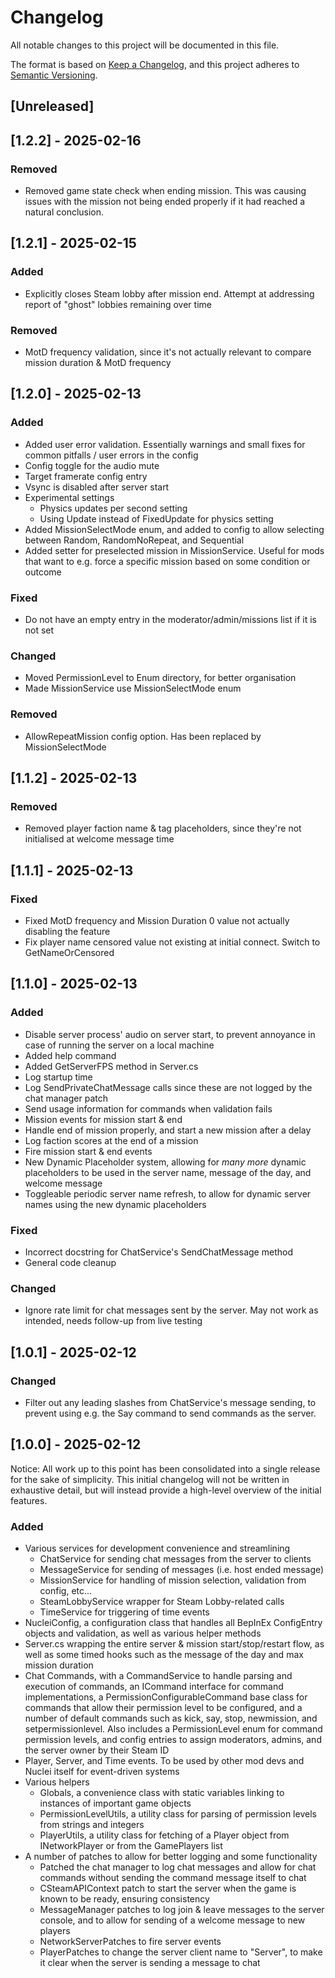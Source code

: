 # Changelog

All notable changes to this project will be documented in this file.

The format is based on [Keep a Changelog](https://keepachangelog.com/en/1.1.0/),
and this project adheres to [Semantic Versioning](https://semver.org/spec/v2.0.0.html).

## [Unreleased]

## [1.2.2] - 2025-02-16

### Removed

- Removed game state check when ending mission. This was causing issues with the mission not being ended properly if it
  had reached a natural conclusion.

## [1.2.1] - 2025-02-15

### Added

- Explicitly closes Steam lobby after mission end. Attempt at addressing report of "ghost" lobbies remaining over time

### Removed

- MotD frequency validation, since it's not actually relevant to compare mission duration & MotD frequency

## [1.2.0] - 2025-02-13

### Added

- Added user error validation. Essentially warnings and small fixes for common pitfalls / user errors in the config
- Config toggle for the audio mute
- Target framerate config entry
- Vsync is disabled after server start
- Experimental settings
    - Physics updates per second setting
    - Using Update instead of FixedUpdate for physics setting
- Added MissionSelectMode enum, and added to config to allow selecting between Random, RandomNoRepeat, and Sequential
- Added setter for preselected mission in MissionService. Useful for mods that want to e.g. force a specific mission
  based on some condition or outcome

### Fixed

- Do not have an empty entry in the moderator/admin/missions list if it is not set

### Changed

- Moved PermissionLevel to Enum directory, for better organisation
- Made MissionService use MissionSelectMode enum

### Removed

- AllowRepeatMission config option. Has been replaced by MissionSelectMode

## [1.1.2] - 2025-02-13

### Removed

- Removed player faction name & tag placeholders, since they're not initialised at welcome message time

## [1.1.1] - 2025-02-13

### Fixed

- Fixed MotD frequency and Mission Duration 0 value not actually disabling the feature
- Fix player name censored value not existing at initial connect. Switch to GetNameOrCensored

## [1.1.0] - 2025-02-13

### Added

- Disable server process' audio on server start, to prevent annoyance in case of running the server on a local machine
- Added help command
- Added GetServerFPS method in Server.cs
- Log startup time
- Log SendPrivateChatMessage calls since these are not logged by the chat manager patch
- Send usage information for commands when validation fails
- Mission events for mission start & end
- Handle end of mission properly, and start a new mission after a delay
- Log faction scores at the end of a mission
- Fire mission start & end events
- New Dynamic Placeholder system, allowing for *many more* dynamic placeholders to be used in the server name, message
  of the day, and welcome message
- Toggleable periodic server name refresh, to allow for dynamic server names using the new dynamic placeholders

### Fixed

- Incorrect docstring for ChatService's SendChatMessage method
- General code cleanup

### Changed

- Ignore rate limit for chat messages sent by the server. May not work as intended, needs follow-up from live testing

## [1.0.1] - 2025-02-12

### Changed

- Filter out any leading slashes from ChatService's message sending, to prevent using e.g. the Say command to send
  commands as the server.

## [1.0.0] - 2025-02-12

Notice: All work up to this point has been consolidated into a single release for the sake of simplicity. This
initial changelog will not be written in exhaustive detail, but will instead provide a high-level overview of
the initial features.

### Added

- Various services for development convenience and streamlining
    - ChatService for sending chat messages from the server to clients
    - MessageService for sending of messages (i.e. host ended message)
    - MissionService for handling of mission selection, validation from config, etc...
    - SteamLobbyService wrapper for Steam Lobby-related calls
    - TimeService for triggering of time events
- NucleiConfig, a configuration class that handles all BepInEx ConfigEntry objects and validation, as well as various
  helper methods
- Server.cs wrapping the entire server & mission start/stop/restart flow, as well as some timed hooks such as the
  message of the day and max mission duration
- Chat Commands, with a CommandService to handle parsing and execution of commands, an ICommand interface for
  command implementations, a PermissionConfigurableCommand base class for commands that allow their permission level
  to be configured, and a number of default commands such as kick, say, stop, newmission, and setpermissionlevel. Also
  includes a PermissionLevel enum for command permission levels, and config entries to assign moderators, admins, and
  the server owner by their Steam ID
- Player, Server, and Time events. To be used by other mod devs and Nuclei itself for event-driven systems
- Various helpers
    - Globals, a convenience class with static variables linking to instances of important game objects
    - PermissionLevelUtils, a utility class for parsing of permission levels from strings and integers
    - PlayerUtils, a utility class for fetching of a Player object from INetworkPlayer or from the GamePlayers list
- A number of patches to allow for better logging and some functionality
    - Patched the chat manager to log chat messages and allow for chat commands without sending the command message
      itself to chat
    - CSteamAPIContext patch to start the server when the game is known to be ready, ensuring consistency
    - MessageManager patches to log join & leave messages to the server console, and to allow for sending of a welcome
      message to new players
    - NetworkServerPatches to fire server events
    - PlayerPatches to change the server client name to "Server", to make it clear when the server is sending a message
      to chat